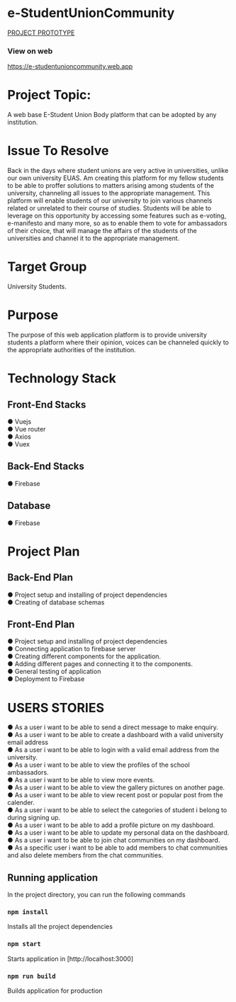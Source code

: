 # e-StudentUnionCommunity

[PROJECT PROTOTYPE](https://github.com/dunsin2018/e-StudentUnionCommunity/issues/1)

### View on web

https://e-studentunioncommunity.web.app

# Project Topic:

A web base E-Student Union Body platform that can be adopted by any institution.

# Issue To Resolve

Back in the days where student unions are very active in universities, unlike our own university EUAS. Am creating this platform for my fellow students to be able to proffer solutions to matters arising among students of the university, channeling all issues to the appropriate management. This platform will enable students of our university to join various channels related or unrelated to their course of studies. Students will be able to leverage on this opportunity by accessing some features such as e-voting, e-manifesto and many more, so as to enable them to vote for ambassadors of their choice, that will manage the affairs of the students of the universities and channel it to the appropriate management.

# Target Group

University Students.

# Purpose

The purpose of this web application platform is to provide university students a platform where their opinion, voices can be channeled quickly to the appropriate authorities of the institution.

# Technology Stack

## Front-End Stacks

● Vuejs <br>
● Vue router <br>
● Axios <br>
● Vuex<br>

## Back-End Stacks

● Firebase <br>

## Database

● Firebase

# Project Plan

## Back-End Plan

● Project setup and installing of project dependencies <br>
● Creating of database schemas <br>

## Front-End Plan

● Project setup and installing of project dependencies <br>
● Connecting application to firebase server <br>
● Creating different components for the application. <br>
● Adding different pages and connecting it to the components. <br>
● General testing of application <br>
● Deployment to Firebase <br>

# USERS STORIES

● As a user i want to be able to send a direct message to make enquiry. <br>
● As a user i want to be able to create a dashboard with a valid university email address <br>
● As a user i want to be able to login with a valid email address from the university. <br>
● As a user i want to be able to view the profiles of the school ambassadors. <br>
● As a user i want to be able to view more events. <br>
● As a user i want to be able to view the gallery pictures on another page. <br>
● As a user i want to be able to view recent post or popular post from the calender.<br>
● As a user i want to be able to select the categories of student i belong to during signing up.<br>
● As a user i want to be able to add a profile picture on my dashboard.<br>
● As a user i want to be able to update my personal data on the dashboard.<br>
● As a user i want to be able to join chat communities on my dashboard.<br>
● As a specific user i want to be able to add members to chat communities and also delete members from the chat communities. <br>

## Running application

In the project directory, you can run the following commands

### `npm install`

Installs all the project dependencies

### `npm start`

Starts application in [http://localhost:3000]

### `npm run build`

Builds application for production
